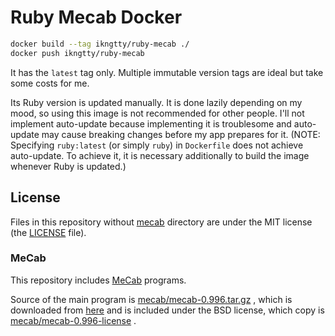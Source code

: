 # Ruby Mecab Docker

```sh
docker build --tag ikngtty/ruby-mecab ./
docker push ikngtty/ruby-mecab
```

It has the `latest` tag only.
Multiple immutable version tags are ideal but take some costs for me.

Its Ruby version is updated manually.
It is done lazily depending on my mood, so using this image is not recommended
for other people.
I'll not implement auto-update because implementing it is troublesome and
auto-update may cause breaking changes before my app prepares for it.
(NOTE: Specifying `ruby:latest` (or simply `ruby`) in `Dockerfile` does not
achieve auto-update. To achieve it, it is necessary additionally
to build the image whenever Ruby is updated.)

## License

Files in this repository without [mecab](mecab) directory
are under the MIT license (the [LICENSE](LICENSE) file).

### MeCab

This repository includes [MeCab][mecab] programs.

Source of the main program is
[mecab/mecab-0.996.tar.gz](mecab/mecab-0.996.tar.gz)
, which is downloaded from
[here](https://drive.google.com/uc?export=download&id=0B4y35FiV1wh7cENtOXlicTFaRUE)
and is included under the BSD license, which copy is
[mecab/mecab-0.996-license](mecab/mecab-0.996-license)
.

[mecab]:http://taku910.github.io/mecab/
